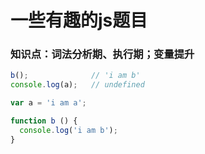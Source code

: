 # 一些有趣的js题目
### 知识点：词法分析期、执行期；变量提升
```js
b();              // 'i am b'
console.log(a);   // undefined

var a = 'i am a';

function b () {
  console.log('i am b');
}
```
